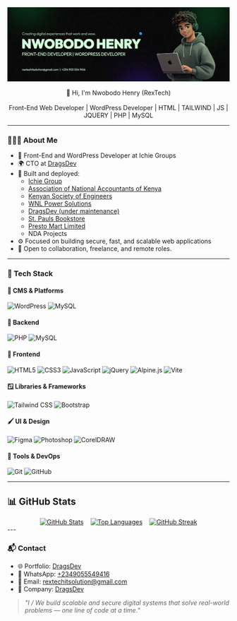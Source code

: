 <div align="center">
  <img src="https://github.com/RextechITS/RextechITS/blob/main/rextech2.jpg?raw=true" alt="Nwobodo Henry (RexTech)" width="">
</div>

<p align="center">
  👋 Hi, I'm Nwobodo Henry (RexTech)<br><br>
  Front-End Web Developer | WordPress Developer | HTML | TAILWIND | JS | JQUERY | PHP | MySQL
</p>

---

### 👨🏾‍💻 About Me
- 💼 Front-End and WordPress Developer at Ichie Groups  
- 🌍 CTO at [DragsDev](https://dragsdev.com.ng)  
- 🔨 Built and deployed:  
  - [Ichie Group](https://ichie.io)  
  - [Association of National Accountants of Kenya](https://anak.co.ke)  
  - [Kenyan Society of Engineers](https://kse.co.ke)  
  - [WNL Power Solutions](https://wnlpowersolutions.com)  
  - [DragsDev (under maintenance)](https://dragsdev.com.ng)  
  - [St. Pauls Bookstore](https://stpaulsonline.ng)  
  - [Presto Mart Limited](https://prestomart.org)  
  - NDA Projects  
- ⚙️ Focused on building secure, fast, and scalable web applications  
- 🤝 Open to collaboration, freelance, and remote roles.  

---

### 🚀 Tech Stack

#### 🧩 CMS & Platforms
![WordPress](https://img.shields.io/badge/WordPress-21759B?style=flat-square&logo=wordpress&logoColor=white)
![MySQL](https://img.shields.io/badge/MySQL-005C84?style=flat-square&logo=mysql&logoColor=white)

#### 🧩 Backend  
![PHP](https://img.shields.io/badge/PHP-777BB4?style=flat-square&logo=php&logoColor=white) ![MySQL](https://img.shields.io/badge/MySQL-005C84?style=flat-square&logo=mysql&logoColor=white)  

#### 🎨 Frontend  
![HTML5](https://img.shields.io/badge/HTML5-E34F26?style=flat-square&logo=html5&logoColor=white) ![CSS3](https://img.shields.io/badge/CSS3-1572B6?style=flat-square&logo=css3&logoColor=white) ![JavaScript](https://img.shields.io/badge/JavaScript-F7DF1E?style=flat-square&logo=javascript&logoColor=black) ![jQuery](https://img.shields.io/badge/jQuery-0769AD?style=flat-square&logo=jquery&logoColor=white) ![Alpine.js](https://img.shields.io/badge/Alpine.js-8BC0D0?style=flat-square&logo=alpine.js&logoColor=white) ![Vite](https://img.shields.io/badge/Vite-646CFF?style=flat-square&logo=vite&logoColor=white)  

#### 🪟 Libraries & Frameworks  
![Tailwind CSS](https://img.shields.io/badge/Tailwind_CSS-38B2AC?style=flat-square&logo=tailwind-css&logoColor=white) ![Bootstrap](https://img.shields.io/badge/Bootstrap-563D7C?style=flat-square&logo=bootstrap&logoColor=white)  

#### 🖌️ UI & Design  
![Figma](https://img.shields.io/badge/Figma-F24E1E?style=flat-square&logo=figma&logoColor=white) ![Photoshop](https://img.shields.io/badge/Photoshop-31A8FF?style=flat-square&logo=adobe-photoshop&logoColor=white) ![CorelDRAW](https://img.shields.io/badge/CorelDRAW-00B140?style=flat-square&logo=coreldraw&logoColor=white)  

#### 🧰 Tools & DevOps  
![Git](https://img.shields.io/badge/Git-F05032?style=flat-square&logo=git&logoColor=white) ![GitHub](https://img.shields.io/badge/GitHub-181717?style=flat-square&logo=github&logoColor=white)  

---

## 📊 GitHub Stats

<div align="center" style="display: flex; flex-wrap: wrap; justify-content: center; gap: 16px;">
  <a href="https://github.com/rextechits">
    <img height="180" src="https://github-readme-stats.vercel.app/api?username=rextechits&show_icons=true&theme=radical&hide_border=true" alt="GitHub Stats" />
  </a>
  <a href="https://github.com/rextechits">
    <img height="180" src="https://github-readme-stats.vercel.app/api/top-langs/?username=rextechits&layout=compact&theme=radical&hide_border=true" alt="Top Languages" />
  </a>
  <a href="https://github.com/rextechits">
    <img height="180" src="https://streak-stats.demolab.com/?user=rextechits&theme=radical&hide_border=true" alt="GitHub Streak" />
  </a>
</div>
---

### 📬 Contact  
- 🌐 Portfolio: [DragsDev](https://dragsdev.com.ng)  
- 📱 WhatsApp: [+2349055549416](https://wa.me/+2349055549416)  
- 📧 Email: [rextechitsolution@gmail.com](mailto:rextechitsolution@gmail.com)  
- 💼 Company: [DragsDev](https://dragsdev.com.ng)  

> *"I / We build scalable and secure digital systems that solve real-world problems — one line of code at a time."*
